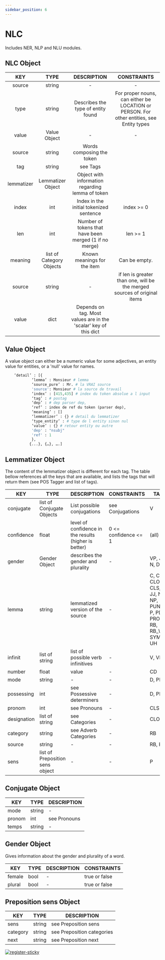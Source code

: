 ```yaml
---
sidebar_position: 6
---
```


# NLC

Includes NER, NLP and NLU modules.

## NLC Object 

|     KEY    	|           TYPE           	|                            DESCRIPTION                           	|                                        CONSTRAINTS                                       	|
|:----------:	|:------------------------:	|:----------------------------------------------------------------:	|:----------------------------------------------------------------------------------------:	|
| source     	| string                   	| -                                                                	| -                                                                                        	|
| type       	| string                   	| Describes the type of entity found                               	| For proper nouns, can either be LOCATION or PERSON. For other entities, see Entity types 	|
| value      	| Value Object             	| -                                                                	| -                                                                                        	|
| source     	| string                   	| Words composing the token                                        	|                                                                                          	|
| tag        	| string                   	| see Tags                                                         	|                                                                                          	|
| lemmatizer 	| Lemmatizer Object        	| Object with information regarding lemma of token                 	|                                                                                          	|
| index      	| int                      	| Index in the initial tokenized sentence                          	| index >= 0                                                                               	|
| len        	| int                      	| Number of tokens that have been merged (1 if no merge)           	| len >= 1                                                                                 	|
| meaning    	| list of Category Objects 	| Known meanings for the item                                      	| Can be empty.                                                                            	|
| source     	| string                   	| -                                                                	| if len is greater than one, will be the merged sources of original items                 	|
| value      	| dict                     	| Depends on tag. Most values are in the 'scalar' key of this dict 	|                                                                                          	|

## Value Object

A value object can either be a numeric value for some adjectives, an entity value for entities, or a 'null' value for names.


```py
	‘detail’ : [{
			‘lemma’ : Monsieur # lemma
			‘source_pure’ : Mr. # la VRAI source
			'source': Monsieur # la source de travail
			‘index’ : [415,435] # index du token absolue a l input
			‘tag’ : # postag
			‘dep’ : # dep parser dep,
			‘ref’ : index de ref du token (parser dep),
			‘meaning’ : []
			‘lemmatizer’ : {} # detail du lemmatizer
			‘type_entity’ : # type de l entity sinon nul
			‘value’ : {} # retour entity ou autre
			'dep' : "nsubj"
			'ref' : 1 
		    },
		   {...}, {…}, ….]
```

## Lemmatizer Object

The content of the lemmatizer object is different for each tag. The table bellow references all the keys that are available, and lists the tags that will return them (see POS Tagger and list of tags).

| KEY         	| TYPE                            	| DESCRIPTION                                           	| CONSTRAINTS          	| TAGS                                                                    	|
|-------------	|---------------------------------	|-------------------------------------------------------	|----------------------	|-------------------------------------------------------------------------	|
| conjugate   	| list of Conjugate Objects       	| List possible conjugations                            	| see Conjugations     	| V                                                                       	|
| confidence  	| float                           	| level of confidence in the results (higher is better) 	| 0 <= confidence <= 1 	| (all)                                                                   	|
| gender      	| Gender Object                   	| describes the gender and plurality                    	| -                    	| VP, JJ, N, D, PD                                                        	|
| lemma       	| string                          	| lemmatized version of the source                      	| -                    	| C, CC, CLO, CLS, D, JJ, N, NP, PUNCT, P, PD, PROREL, RB, RB_WH, SYM, UH 	|
| infinit     	| list of string                  	| list of possible verb infinitives                     	| -                    	| V, VP                                                                   	|
| number      	| float                           	| value                                                 	| -                    	| CD                                                                      	|
| mode        	| string                          	| -                                                     	| -                    	| D, PD                                                                   	|
| possessing  	| int                             	| see Possessive determiners                            	| -                    	| D, PD                                                                   	|
| pronom      	| int                             	| see Pronouns                                          	| -                    	| CLS                                                                     	|
| designation 	| list of string                  	| see Categories                                        	| -                    	| CLO                                                                     	|
| category    	| string                          	| see Adverb Categories                                 	| -                    	| RB                                                                      	|
| source      	| string                          	| -                                                     	| -                    	| RB, P                                                                   	|
| sens        	| list of Preposition sens object 	| -                                                     	| -                    	| P       

## Conjugate Object

| KEY    	| TYPE   	| DESCRIPTION  	|
|--------	|--------	|--------------	|
| mode   	| string 	| -            	|
| pronom 	| int    	| see Pronouns 	|
| temps  	| string 	| -            	|

## Gender Object

Gives information about the gender and plurality of a word.

| KEY    	| TYPE 	| DESCRIPTION 	| CONSTRAINTS   	|
|--------	|------	|-------------	|---------------	|
| female 	| bool 	| -           	| true or false 	|
| plural 	| bool 	| -           	| true or false 	|


## Preposition sens Object

| KEY      	| TYPE   	| DESCRIPTION                	|
|----------	|--------	|----------------------------	|
| sens     	| string 	| see Preposition sens       	|
| category 	| string 	| see Preposition categories 	|
| next     	| string 	| see Preposition next       	|


[![register-sticky](/img/register-sticky.png)](https://app.lettria.com/signup)